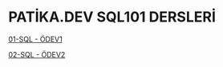 # PATİKA.DEV SQL101 DERSLERİ

[01-SQL - ÖDEV1](https://github.com/kemakinka/sql101/blob/main/001-Sql101-Odev1.md)

[02-SQL - ÖDEV2](https://github.com/kemakinka/sql101/blob/main/001-Sql101-Odev2.md)
